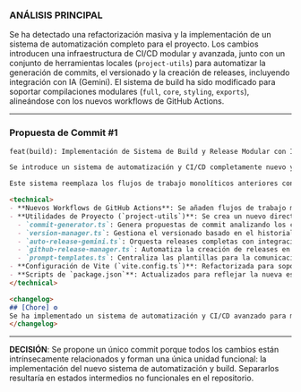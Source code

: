 ### **ANÁLISIS PRINCIPAL**

Se ha detectado una refactorización masiva y la implementación de un sistema de automatización completo para el proyecto. Los cambios introducen una infraestructura de CI/CD modular y avanzada, junto con un conjunto de herramientas locales (`project-utils`) para automatizar la generación de commits, el versionado y la creación de releases, incluyendo integración con IA (Gemini). El sistema de build ha sido modificado para soportar compilaciones modulares (`full`, `core`, `styling`, `exports`), alineándose con los nuevos workflows de GitHub Actions.

---

### **Propuesta de Commit #1**

```markdown
feat(build): Implementación de Sistema de Build y Release Modular con IA

Se introduce un sistema de automatización y CI/CD completamente nuevo y avanzado para mejorar la eficiencia del desarrollo y la gestión de releases.

Este sistema reemplaza los flujos de trabajo monolíticos anteriores con una arquitectura modular y potente que permite builds y releases independientes para los distintos componentes de la librería (`core`, `styling`, `exports`). Además, se integra un conjunto de herramientas en `project-utils` que automatizan tareas clave como la generación de commits, el versionado semántico y la publicación en GitHub, utilizando Gemini AI para análisis inteligente.

<technical>
- **Nuevos Workflows de GitHub Actions**: Se añaden flujos de trabajo modulares para CI (`ci-quality.yml`), releases (`releases-core.yml`, `releases-full.yml`), builds nocturnos (`nightly-auto.yml`) y despliegue de la documentación (`docs-demo.yml`). Los workflows antiguos se han movido a `.github/workflows-backup`.
- **Utilidades de Proyecto (`project-utils`)**: Se crea un nuevo directorio con scripts de automatización basados en TypeScript:
  - `commit-generator.ts`: Genera propuestas de commit analizando los cambios.
  - `version-manager.ts`: Gestiona el versionado basado en el historial de commits.
  - `auto-release-gemini.ts`: Orquesta releases completas con integración de IA.
  - `github-release-manager.ts`: Automatiza la creación de releases en GitHub.
  - `prompt-templates.ts`: Centraliza las plantillas para la comunicación con Gemini.
- **Configuración de Vite (`vite.config.ts`)**: Refactorizada para soportar builds modulares a través de la variable de entorno `BUILD_MODE`. Ahora genera salidas separadas para cada módulo en `dist/`.
- **Scripts de `package.json`**: Actualizados para reflejar la nueva estructura de build modular (`build:core`, `build:styling`, etc.) y para invocar los nuevos scripts de automatización.
</technical>

<changelog>
## [Chore] ⚙️
Se ha implementado un sistema de automatización y CI/CD avanzado para mejorar la mantenibilidad y la velocidad de desarrollo del proyecto.
</changelog>
```

---

**DECISIÓN**: Se propone un único commit porque todos los cambios están intrínsecamente relacionados y forman una única unidad funcional: la implementación del nuevo sistema de automatización y build. Separarlos resultaría en estados intermedios no funcionales en el repositorio.
